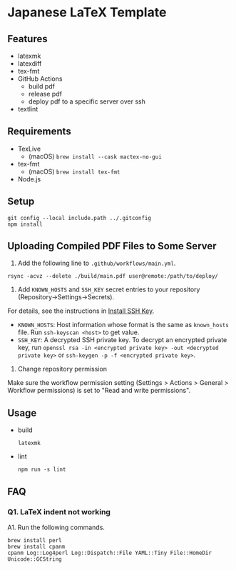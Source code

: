 # Japanese LaTeX Template

## Features

- latexmk
- latexdiff
- tex-fmt
- GitHub Actions
  - build pdf
  - release pdf
  - deploy pdf to a specific server over ssh
- textlint

## Requirements

- TexLive
  - (macOS) `brew install --cask mactex-no-gui`
- tex-fmt
  - (macOS) `brew install tex-fmt`
- Node.js

## Setup

```shell
git config --local include.path ../.gitconfig
npm install
```

## Uploading Compiled PDF Files to Some Server

1. Add the following line to `.github/workflows/main.yml`.

```shell
rsync -acvz --delete ./build/main.pdf user@remote:/path/to/deploy/
```

1. Add `KNOWN_HOSTS` and `SSH_KEY` secret entries to your repository (Repository->Settings->Secrets).

For details, see the instructions in [Install SSH Key](https://github.com/marketplace/actions/install-ssh-key).

- `KNOWN_HOSTS`: Host information whose format is the same as `known_hosts` file. Run `ssh-keyscan <host>` to get value.
- `SSH_KEY`: A decrypted SSH private key. To decrypt an encrypted private key, run `openssl rsa -in <encrypted private key> -out <decrypted private key>` or `ssh-keygen -p -f <encrypted private key>`.

1. Change repository permission

Make sure the workflow permission setting (Settings > Actions > General > Workflow permissions) is set to "Read and write permissions".

## Usage

- build

    ```shell
    latexmk
    ```

- lint

    ```shell
    npm run -s lint
    ```

## FAQ

### Q1. LaTeX indent not working

A1. Run the following commands.

```shell
brew install perl
brew install cpanm
cpanm Log::Log4perl Log::Dispatch::File YAML::Tiny File::HomeDir Unicode::GCString
```
